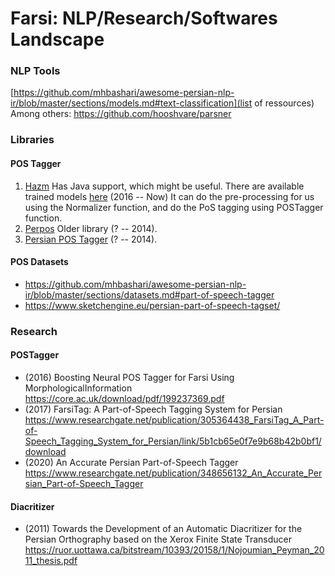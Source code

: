# Farsi: NLP/Research/Softwares Landscape


### NLP Tools
[https://github.com/mhbashari/awesome-persian-nlp-ir/blob/master/sections/models.md#text-classification](list of ressources)
Among others:
https://github.com/hooshvare/parsner


### Libraries
#### POS Tagger
1. [Hazm](https://github.com/sobhe/hazm)
Has Java support, which might be useful.
There are available trained models [here](https://github.com/sobhe/hazm/releases/download/v0.5/resources-0.5.zip) (2016 -- Now)
It can do the pre-processing for us using the Normalizer function, and do the PoS tagging using  POSTagger function.
2. [Perpos](https://github.com/mhbashari/perpos)
Older library (? -- 2014).
3. [Persian POS Tagger](https://github.com/AminMozhgani/Persian_POS_Tagger) (? -- 2014).

#### POS Datasets
* https://github.com/mhbashari/awesome-persian-nlp-ir/blob/master/sections/datasets.md#part-of-speech-tagger
* https://www.sketchengine.eu/persian-part-of-speech-tagset/


### Research

#### POSTagger
* (2016)
Boosting Neural POS Tagger for Farsi Using MorphologicalInformation
  https://core.ac.uk/download/pdf/199237369.pdf
* (2017) FarsiTag: A Part-of-Speech Tagging System for Persian
https://www.researchgate.net/publication/305364438_FarsiTag_A_Part-of-Speech_Tagging_System_for_Persian/link/5b1cb65e0f7e9b68b42b0bf1/download
* (2020) An Accurate Persian Part-of-Speech Tagger
https://www.researchgate.net/publication/348656132_An_Accurate_Persian_Part-of-Speech_Tagger

#### Diacritizer
* (2011)
Towards the Development of an Automatic Diacritizer for the Persian Orthography 
based on the Xerox Finite State Transducer
https://ruor.uottawa.ca/bitstream/10393/20158/1/Nojoumian_Peyman_2011_thesis.pdf
